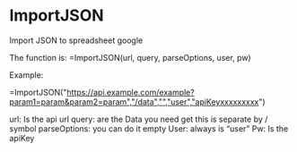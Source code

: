 # ImportJSON
Import JSON to spreadsheet google

The function is:
=ImportJSON(url, query, parseOptions, user, pw)

Example:

=ImportJSON("https://api.example.com/example?param1=param&param2=param","/data","","user","apiKeyxxxxxxxxx")

url: Is the api url
query: are the Data you need get this is separate by / symbol
parseOptions: you can do it empty
User: always is “user”
Pw: Is the apiKey
